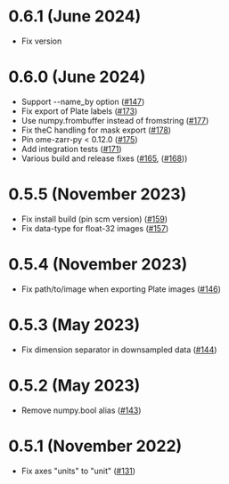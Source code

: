 # 0.6.1 (June 2024)

- Fix version

# 0.6.0 (June 2024)

- Support --name_by option ([#147](https://github.com/ome/omero-cli-zarr/pull/147))
- Fix export of Plate labels ([#173](https://github.com/ome/omero-cli-zarr/pull/173))
- Use numpy.frombuffer instead of fromstring ([#177](https://github.com/ome/omero-cli-zarr/pull/177))
- Fix theC handling for mask export ([#178](https://github.com/ome/omero-cli-zarr/pull/178))
- Pin ome-zarr-py < 0.12.0 ([#175](https://github.com/ome/omero-cli-zarr/pull/175))
- Add integration tests ([#171](https://github.com/ome/omero-cli-zarr/pull/171))
- Various build and release fixes ([#165](https://github.com/ome/omero-cli-zarr/pull/165), ([#168](https://github.com/ome/omero-cli-zarr/pull/168)))

# 0.5.5 (November 2023)

- Fix install build (pin scm version) ([#159](https://github.com/ome/omero-cli-zarr/pull/159))
- Fix data-type for float-32 images ([#157](https://github.com/ome/omero-cli-zarr/pull/157))


# 0.5.4 (November 2023)

- Fix path/to/image when exporting Plate images ([#146](https://github.com/ome/omero-cli-zarr/pull/146))


# 0.5.3 (May 2023)

- Fix dimension separator in downsampled data ([#144](https://github.com/ome/omero-cli-zarr/pull/144))


# 0.5.2 (May 2023)

- Remove numpy.bool alias ([#143](https://github.com/ome/omero-cli-zarr/pull/143))

# 0.5.1 (November 2022)

- Fix axes "units" to "unit" ([#131](https://github.com/ome/omero-cli-zarr/pull/131))
